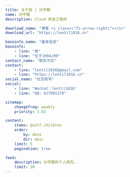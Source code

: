 ```yaml
---
title: 关于我 | 孙宇鲲
name: 孙宇鲲
description: Cloud 研发工程师

download_name: "博客 <i class=\"fi-arrow-right\"></i>"
download_url: "https://lentil1016.cn"

baseinfo_name: "基本信息"
baseinfo:
    - line: "男"
    - line: "生于1994/09"
contact_name: "联系方式"
contact: 
    - line: "lentil1016@gmail.com"
    - line: "https://lentil1016.cn"
social_name: "社交账号"
social:
    - line: "Wechat：lentil1016"
    - line: "QQ: 627901270"

sitemap:
    changefreq: weekly
    priority: 1.03

content:
    items: @self.children
    order:
        by: date
        dir: desc
    limit: 5
    pagination: true

feed:
    description: 孙宇鲲的个人简历。
    limit: 10
---
```


